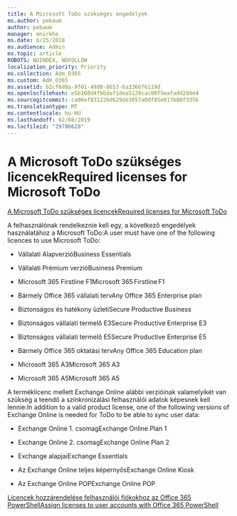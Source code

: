 ```yaml
---
title: A Microsoft ToDo szükséges engedélyek
ms.author: pebaum
author: pebaum
manager: mnirkhe
ms.date: 6/25/2018
ms.audience: Admin
ms.topic: article
ROBOTS: NOINDEX, NOFOLLOW
localization_priority: Priority
ms.collection: Adm_O365
ms.custom: Adm_O365
ms.assetid: b2cf6d0a-9f01-49d8-8653-6a3366f6119d
ms.openlocfilehash: e5b168d4fbbdaf1dea5128cac00f5eafadd2d4e4
ms.sourcegitcommit: ca06ef831226d629de3057a0df85e017b80f3356
ms.translationtype: MT
ms.contentlocale: hu-HU
ms.lasthandoff: 02/08/2019
ms.locfileid: "29786628"
---
```

# <a name="required-licenses-for-microsoft-todo"></a><span data-ttu-id="d86fb-102">A Microsoft ToDo szükséges licencek</span><span class="sxs-lookup"><span data-stu-id="d86fb-102">Required licenses for Microsoft ToDo</span></span>

[<span data-ttu-id="d86fb-103">A Microsoft ToDo szükséges licencek</span><span class="sxs-lookup"><span data-stu-id="d86fb-103">Required licenses for Microsoft ToDo</span></span>](https://support.office.com/article/381e9d1b-c500-49b5-973e-890fd86528d7.aspx)
  
<span data-ttu-id="d86fb-104">A felhasználónak rendelkeznie kell egy, a következő engedélyek használatához a Microsoft ToDo:</span><span class="sxs-lookup"><span data-stu-id="d86fb-104">A user must have one of the following licences to use Microsoft ToDo:</span></span>
  
- <span data-ttu-id="d86fb-105">Vállalati Alapverzió</span><span class="sxs-lookup"><span data-stu-id="d86fb-105">Business Essentials</span></span>
    
- <span data-ttu-id="d86fb-106">Vállalati Prémium verzió</span><span class="sxs-lookup"><span data-stu-id="d86fb-106">Business Premium</span></span>
    
- <span data-ttu-id="d86fb-107">Microsoft 365 Firstline F1</span><span class="sxs-lookup"><span data-stu-id="d86fb-107">Microsoft 365 Firstline F1</span></span>
    
- <span data-ttu-id="d86fb-108">Bármely Office 365 vállalati terv</span><span class="sxs-lookup"><span data-stu-id="d86fb-108">Any Office 365 Enterprise plan</span></span>
    
- <span data-ttu-id="d86fb-109">Biztonságos és hatékony üzleti</span><span class="sxs-lookup"><span data-stu-id="d86fb-109">Secure Productive Business</span></span>
    
- <span data-ttu-id="d86fb-110">Biztonságos vállalati termelő E3</span><span class="sxs-lookup"><span data-stu-id="d86fb-110">Secure Productive Enterprise E3</span></span>
    
- <span data-ttu-id="d86fb-111">Biztonságos vállalati termelő E5</span><span class="sxs-lookup"><span data-stu-id="d86fb-111">Secure Productive Enterprise E5</span></span>
    
- <span data-ttu-id="d86fb-112">Bármely Office 365 oktatási terv</span><span class="sxs-lookup"><span data-stu-id="d86fb-112">Any Office 365 Education plan</span></span>
    
- <span data-ttu-id="d86fb-113">Microsoft 365 A3</span><span class="sxs-lookup"><span data-stu-id="d86fb-113">Microsoft 365 A3</span></span>
    
- <span data-ttu-id="d86fb-114">Microsoft 365 A5</span><span class="sxs-lookup"><span data-stu-id="d86fb-114">Microsoft 365 A5</span></span>
    
<span data-ttu-id="d86fb-115">A terméklicenc mellett Exchange Online alábbi verzióinak valamelyikét van szükség a teendő a szinkronizálási felhasználói adatok képesnek kell lennie:</span><span class="sxs-lookup"><span data-stu-id="d86fb-115">In addition to a valid product license, one of the following versions of Exchange Online is needed for ToDo to be able to sync user data:</span></span> 
  
- <span data-ttu-id="d86fb-116">Exchange Online 1. csomag</span><span class="sxs-lookup"><span data-stu-id="d86fb-116">Exchange Online Plan 1</span></span>
    
- <span data-ttu-id="d86fb-117">Exchange Online 2. csomag</span><span class="sxs-lookup"><span data-stu-id="d86fb-117">Exchange Online Plan 2</span></span>
    
- <span data-ttu-id="d86fb-118">Exchange alapjai</span><span class="sxs-lookup"><span data-stu-id="d86fb-118">Exchange Essentials</span></span>
    
- <span data-ttu-id="d86fb-119">Az Exchange Online teljes képernyős</span><span class="sxs-lookup"><span data-stu-id="d86fb-119">Exchange Online Kiosk</span></span>
    
- <span data-ttu-id="d86fb-120">Az Exchange Online POP</span><span class="sxs-lookup"><span data-stu-id="d86fb-120">Exchange Online POP</span></span>
    
[<span data-ttu-id="d86fb-121">Licencek hozzárendelése felhasználói fiókokhoz az Office 365 PowerShell</span><span class="sxs-lookup"><span data-stu-id="d86fb-121">Assign licenses to user accounts with Office 365 PowerShell</span></span>](https://docs.microsoft.com/office365/enterprise/powershell/assign-licenses-to-user-accounts-with-office-365-powershell )
  

